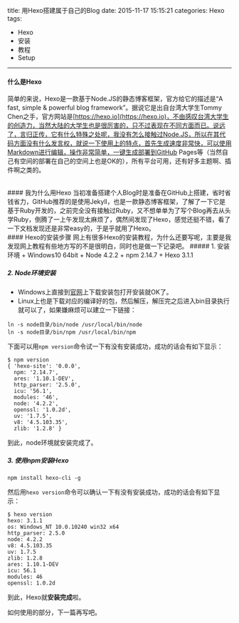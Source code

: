 title: 用Hexo搭建属于自己的Blog
date: 2015-11-17 15:15:21
categories: Hexo
tags: 
- Hexo
- 安装
- 教程
- Setup
---
#### 什么是Hexo
简单的来说，Hexo是一款基于Node.JS的静态博客框架，官方给它的描述是“A fast, simple & powerful blog framework”。据说它是出自台湾大学生Tommy Chen之手，官方网站是[https://hexo.io](https://hexo.io)，不由感叹台湾大学生的创造力，当然大陆的大学生也是很厉害的，只不过表现在不同方面而已。说远了，言归正传，它有什么特殊之处呢，我没有怎么接触过Node.JS，所以在其代码方面没有什么发言权，就说一下使用上的特点，首先生成速度非常快，可以使用Markdown进行编辑，操作非常简单，一键生成部署到GitHub Pages等（当然自己有空间的部署在自己的空间上也是OK的），所有平台可用，还有好多主题啊、插件啊之类的。
<!-- more -->
<br/>
#### 我为什么用Hexo
当初准备搭建个人Blog时是准备在GitHub上搭建，省时省钱省力，GitHub推荐的是使用Jekyll，也是一款静态博客框架，了解了一下它是基于Ruby开发的，之前完全没有接触过Ruby，又不想单单为了写个Blog再去从头学Ruby，倒腾了一上午发现太麻烦了，偶然间发现了Hexo，感觉还挺不错，看了一下文档发现还是非常easy的，于是乎就用了Hexo。
<br/>
#### Hexo的安装步骤
网上有很多Hexo的安装教程，为什么还要写呢，主要是我发现网上教程有些地方写的不是很明白，同时也是做一下记录吧。
##### 1. 安装环境
+ Windows10 64bit
+ Node 4.2.2
+ npm 2.14.7
+ Hexo 3.1.1

##### 2. Node环境安装
+ Windows上直接到[官网](https://nodejs.org)上下载安装包打开安装就OK了。
+ Linux上也是下载对应的编译好的包，然后解压，解压完之后进入bin目录执行就可以了，如果嫌麻烦可以建立一下链接：
```{bash}
ln -s node目录/bin/node /usr/local/bin/node
ln -s node目录/bin/npm /usr/local/bin/npm
```
下面可以用`npm version`命令试一下有没有安装成功，成功的话会有如下显示：
```{bash}
$ npm version
{ 'hexo-site': '0.0.0',
  npm: '2.14.7',
  ares: '1.10.1-DEV',
  http_parser: '2.5.0',
  icu: '56.1',
  modules: '46',
  node: '4.2.2',
  openssl: '1.0.2d',
  uv: '1.7.5',
  v8: '4.5.103.35',
  zlib: '1.2.8' }
```
到此，node环境就安装完成了。

##### 3. 使用npm安装Hexo
```{bash}
npm install hexo-cli -g
```
然后用`hexo version`命令可以确认一下有没有安装成功，成功的话会有如下显示：
```{bash}
$ hexo version
hexo: 3.1.1
os: Windows_NT 10.0.10240 win32 x64
http_parser: 2.5.0
node: 4.2.2
v8: 4.5.103.35
uv: 1.7.5
zlib: 1.2.8
ares: 1.10.1-DEV
icu: 56.1
modules: 46
openssl: 1.0.2d
```
到此，Hexo就**安装完成**啦。

如何使用的部分，下一篇再写吧。
